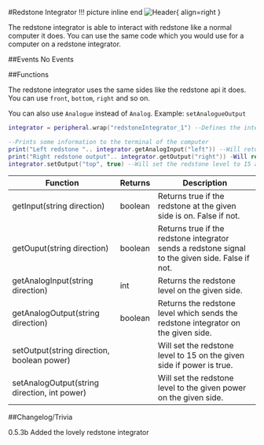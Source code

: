#Redstone Integrator
!!! picture inline end
    ![Header](https://srendi.de/wp-content/uploads/2021/04/Redstone-Integrator.png){ align=right }

The redstone integrator is able to interact with redstone like a normal computer it does.
You can use the same code which you would use for a computer on a redstone integrator.

##Events
No Events


##Functions

The redstone integrator uses the same sides like the redstone api it does.
You can use `front`, `bottom`, `right` and so on.

You can also use `Analogue` instead of `Analog`. Example: `setAnalogueOutput`

``` lua
integrator = peripheral.wrap("redstoneIntegrator_1") --Defines the integrator as redstoneIntegrator_1

--Prints some information to the terminal of the computer
print("Left redstone ".. integrator.getAnalogInput("left")) --Will return the level of the redstone at the right side.
print("Right redstone output".. integrator.getOutput("right")) -Will return the output level which is set wich setAnalogOutput
integrator.setOutput("top", true) --Will set the redstone level to 15 at the top of the redstone integrator

```

| Function | Returns | Description |
|----------|---------|-------------|
|getInput(string direction) |	boolean | Returns true if the redstone at the given side is on. False if not. |
|getOuput(string direction) |	boolean | Returns true if the redstone integrator sends a redstone signal to the given side. False if not. |
|getAnalogInput(string direction) |	int | Returns the redstone level on the given side. |
|getAnalogOutput(string direction) |	boolean | Returns the redstone level which sends the redstone integrator on the given side. |
|setOutput(string direction, boolean power) | | Will set the redstone level to 15 on the given side if power is true. |
|setAnalogOutput(string direction, int power) | | Will set the redstone level to the given power on the given side. |


##Changelog/Trivia

0.5.3b
Added the lovely redstone integrator
